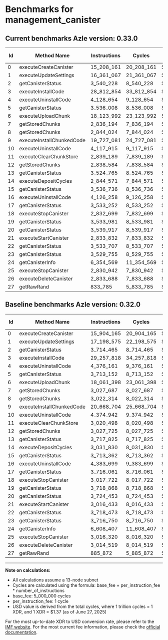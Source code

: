# Benchmarks for management_canister

## Current benchmarks Azle version: 0.33.0

| Id  | Method Name               | Instructions | Cycles     | USD           | USD/Million Calls | Change                              |
| --- | ------------------------- | ------------ | ---------- | ------------- | ----------------- | ----------------------------------- |
| 0   | executeCreateCanister     | 15_208_161   | 20_208_161 | $0.0000276852 | $27.68            | <font color="green">-696_004</font> |
| 1   | executeUpdateSettings     | 16_361_067   | 21_361_067 | $0.0000292647 | $29.26            | <font color="green">-837_508</font> |
| 2   | getCanisterStatus         | 3_540_228    | 8_540_228  | $0.0000117001 | $11.70            | <font color="green">-174_237</font> |
| 3   | executeInstallCode        | 28_812_854   | 33_812_854 | $0.0000463236 | $46.32            | <font color="green">-444_964</font> |
| 4   | executeUninstallCode      | 4_128_654    | 9_128_654  | $0.0000125063 | $12.50            | <font color="green">-247_507</font> |
| 5   | getCanisterStatus         | 3_536_008    | 8_536_008  | $0.0000116943 | $11.69            | <font color="green">-177_144</font> |
| 6   | executeUploadChunk        | 18_123_992   | 23_123_992 | $0.0000316799 | $31.67            | <font color="red">+62_594</font>    |
| 7   | getStoredChunks           | 2_836_194    | 7_836_194  | $0.0000107356 | $10.73            | <font color="green">-191_493</font> |
| 8   | getStoredChunks           | 2_844_024    | 7_844_024  | $0.0000107463 | $10.74            | <font color="green">-178_290</font> |
| 9   | executeInstallChunkedCode | 19_727_081   | 24_727_081 | $0.0000338761 | $33.87            | <font color="green">-941_623</font> |
| 10  | executeUninstallCode      | 4_117_915    | 9_117_915  | $0.0000124915 | $12.49            | <font color="green">-257_027</font> |
| 11  | executeClearChunkStore    | 2_839_189    | 7_839_189  | $0.0000107397 | $10.73            | <font color="green">-181_309</font> |
| 12  | getStoredChunks           | 2_838_584    | 7_838_584  | $0.0000107389 | $10.73            | <font color="green">-189_141</font> |
| 13  | getCanisterStatus         | 3_524_765    | 8_524_765  | $0.0000116789 | $11.67            | <font color="green">-193_060</font> |
| 14  | executeDepositCycles      | 2_844_571    | 7_844_571  | $0.0000107471 | $10.74            | <font color="green">-187_259</font> |
| 15  | getCanisterStatus         | 3_536_736    | 8_536_736  | $0.0000116953 | $11.69            | <font color="green">-176_626</font> |
| 16  | executeUninstallCode      | 4_126_258    | 9_126_258  | $0.0000125030 | $12.50            | <font color="green">-257_441</font> |
| 17  | getCanisterStatus         | 3_533_252    | 8_533_252  | $0.0000116906 | $11.69            | <font color="green">-182_809</font> |
| 18  | executeStopCanister       | 2_832_699    | 7_832_699  | $0.0000107308 | $10.73            | <font color="green">-185_023</font> |
| 19  | getCanisterStatus         | 3_533_981    | 8_533_981  | $0.0000116916 | $11.69            | <font color="green">-184_887</font> |
| 20  | getCanisterStatus         | 3_539_917    | 8_539_917  | $0.0000116997 | $11.69            | <font color="green">-184_536</font> |
| 21  | executeStartCanister      | 2_833_832    | 7_833_832  | $0.0000107323 | $10.73            | <font color="green">-182_601</font> |
| 22  | getCanisterStatus         | 3_533_707    | 8_533_707  | $0.0000116912 | $11.69            | <font color="green">-184_766</font> |
| 23  | getCanisterStatus         | 3_529_755    | 8_529_755  | $0.0000116858 | $11.68            | <font color="green">-186_995</font> |
| 24  | getCanisterInfo           | 6_354_569    | 11_354_569 | $0.0000155558 | $15.55            | <font color="green">-253_838</font> |
| 25  | executeStopCanister       | 2_830_942    | 7_830_942  | $0.0000107284 | $10.72            | <font color="green">-185_378</font> |
| 26  | executeDeleteCanister     | 2_833_688    | 7_833_688  | $0.0000107322 | $10.73            | <font color="green">-180_831</font> |
| 27  | getRawRand                | 833_785      | 5_833_785  | $0.0000079923 | $7.99             | <font color="green">-52_087</font>  |

## Baseline benchmarks Azle version: 0.32.0

| Id  | Method Name               | Instructions | Cycles     | USD           | USD/Million Calls |
| --- | ------------------------- | ------------ | ---------- | ------------- | ----------------- |
| 0   | executeCreateCanister     | 15_904_165   | 20_904_165 | $0.0000286387 | $28.63            |
| 1   | executeUpdateSettings     | 17_198_575   | 22_198_575 | $0.0000304120 | $30.41            |
| 2   | getCanisterStatus         | 3_714_465    | 8_714_465  | $0.0000119388 | $11.93            |
| 3   | executeInstallCode        | 29_257_818   | 34_257_818 | $0.0000469332 | $46.93            |
| 4   | executeUninstallCode      | 4_376_161    | 9_376_161  | $0.0000128453 | $12.84            |
| 5   | getCanisterStatus         | 3_713_152    | 8_713_152  | $0.0000119370 | $11.93            |
| 6   | executeUploadChunk        | 18_061_398   | 23_061_398 | $0.0000315941 | $31.59            |
| 7   | getStoredChunks           | 3_027_687    | 8_027_687  | $0.0000109979 | $10.99            |
| 8   | getStoredChunks           | 3_022_314    | 8_022_314  | $0.0000109906 | $10.99            |
| 9   | executeInstallChunkedCode | 20_668_704   | 25_668_704 | $0.0000351661 | $35.16            |
| 10  | executeUninstallCode      | 4_374_942    | 9_374_942  | $0.0000128437 | $12.84            |
| 11  | executeClearChunkStore    | 3_020_498    | 8_020_498  | $0.0000109881 | $10.98            |
| 12  | getStoredChunks           | 3_027_725    | 8_027_725  | $0.0000109980 | $10.99            |
| 13  | getCanisterStatus         | 3_717_825    | 8_717_825  | $0.0000119434 | $11.94            |
| 14  | executeDepositCycles      | 3_031_830    | 8_031_830  | $0.0000110036 | $11.00            |
| 15  | getCanisterStatus         | 3_713_362    | 8_713_362  | $0.0000119373 | $11.93            |
| 16  | executeUninstallCode      | 4_383_699    | 9_383_699  | $0.0000128557 | $12.85            |
| 17  | getCanisterStatus         | 3_716_061    | 8_716_061  | $0.0000119410 | $11.94            |
| 18  | executeStopCanister       | 3_017_722    | 8_017_722  | $0.0000109843 | $10.98            |
| 19  | getCanisterStatus         | 3_718_868    | 8_718_868  | $0.0000119448 | $11.94            |
| 20  | getCanisterStatus         | 3_724_453    | 8_724_453  | $0.0000119525 | $11.95            |
| 21  | executeStartCanister      | 3_016_433    | 8_016_433  | $0.0000109825 | $10.98            |
| 22  | getCanisterStatus         | 3_718_473    | 8_718_473  | $0.0000119443 | $11.94            |
| 23  | getCanisterStatus         | 3_716_750    | 8_716_750  | $0.0000119419 | $11.94            |
| 24  | getCanisterInfo           | 6_608_407    | 11_608_407 | $0.0000159035 | $15.90            |
| 25  | executeStopCanister       | 3_016_320    | 8_016_320  | $0.0000109824 | $10.98            |
| 26  | executeDeleteCanister     | 3_014_519    | 8_014_519  | $0.0000109799 | $10.97            |
| 27  | getRawRand                | 885_872      | 5_885_872  | $0.0000080636 | $8.06             |

---

**Note on calculations:**

- All calculations assume a 13-node subnet
- Cycles are calculated using the formula: base_fee + per_instruction_fee \* number_of_instructions
- base_fee: 5_000_000 cycles
- per_instruction_fee: 1 cycle
- USD value is derived from the total cycles, where 1 trillion cycles = 1 XDR, and 1 XDR = $1.37 (as of June 27, 2025)

For the most up-to-date XDR to USD conversion rate, please refer to the [IMF website](https://www.imf.org/external/np/fin/data/rms_sdrv.aspx).
For the most current fee information, please check the [official documentation](https://internetcomputer.org/docs/references/cycles-cost-formulas).
